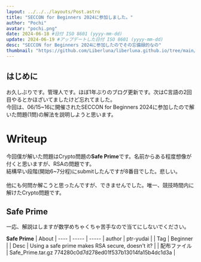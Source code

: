 ```yaml
---
layout: ../../../layouts/Post.astro
title: "SECCON for Beginners 2024に参加しました。"
author: "Pochi"
avatar: "pochi.png"
date: 2024-06-18 #日付 ISO 8601 (yyyy-mm-dd)
update: 2024-06-19 #アップデートした日付 ISO 8601 (yyyy-mm-dd)
desc: "SECCON for Beginners 2024に参加したのでその忘備録的なの"
thumbnail: "https://github.com/Liberluna/liberluna.github.io/tree/main/public/assets/SECCONResult.png"
---
```

## はじめに
 お久しぶりです。管理人です。ほぼ1年ぶりのブログ更新です。次はC言語の2回目やるとかほざいてましたけど忘れてました。
 </br>
 今回は、06/15~16に開催されたSECCON for Beginners 2024に参加したので解いた問題(1問)の解法を説明しようと思います。 
</br>
# Writeup
今回僕が解いた問題はCrypto問題の**Safe Prime**です。名前からある程度想像が付くと思いますが、RSAの問題です。
</br>結構早い段階(開始6~7分程)にsubmitしたんですが8番目でした。悲しい。
</br></br>
他にも何問か解こうと思ったんですが、できませんでした。唯一、競技時間内に解けたCrypto問題です。
</br>
<h2>Safe Prime</h2>
一応、解説はしますが数学めちゃくちゃ苦手なので当てにしないでください。

**Safe Prime**
| About | ---- |
----- | -----
| author | ptr-yudai |
| Tag | Beginner |
| Desc | Using a safe prime makes RSA secure, doesn't it? |
| 配布ファイル | Safe_Prime.tar.gz 774280c0d7d278ed01f537b13014fa15b4dc1d3a |
